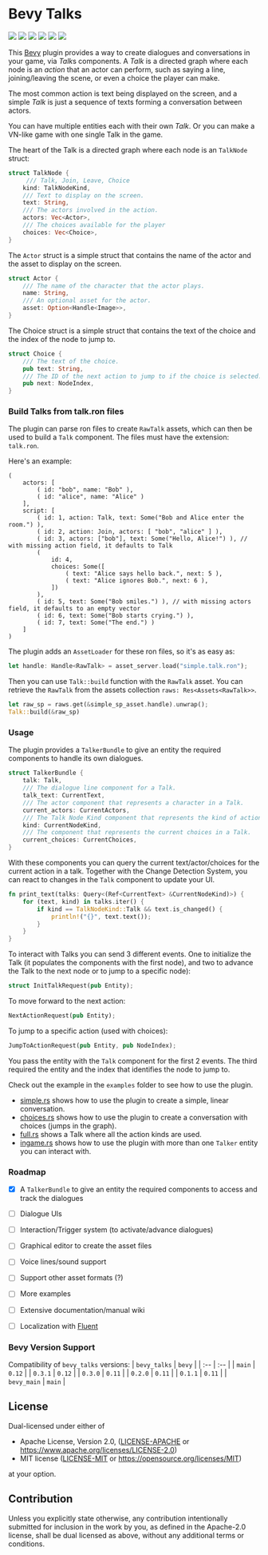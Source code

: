 # Bevy Talks

[![][img_bevy]][bevycrate] 
[![][img_license]][license] 
[![][img_tracking]][tracking] 
[![][img_version]][crates]
[![][img_doc]][doc] 
[![][img_downloads]][crates]


This [Bevy][bevy] plugin provides a way to create dialogues and conversations in your game, via *Talk*s components. 
A *Talk* is a directed graph where each node is an *action* that an actor can perform, 
such as saying a line, joining/leaving the scene, or even a choice the player can make.

The most common action is text being displayed on the screen, and a simple *Talk* is
just a sequence of texts forming a conversation between actors.

You can have multiple entities each with their own *Talk*. Or you can make a VN-like game with one single Talk in the game.

The heart of the Talk is a directed graph where each node is an `TalkNode` struct:

```rust
struct TalkNode {
     /// Talk, Join, Leave, Choice
    kind: TalkNodeKind,
    /// Text to display on the screen.
    text: String,
    /// The actors involved in the action.
    actors: Vec<Actor>,
    /// The choices available for the player
    choices: Vec<Choice>,
}
```
The `Actor` struct is a simple struct that contains the name of the actor and the asset to display on the screen.

```rust
struct Actor {
    /// The name of the character that the actor plays.
    name: String,
    /// An optional asset for the actor.
    asset: Option<Handle<Image>>,
}
```

The Choice struct is a simple struct that contains the text of the choice and the index of the node to jump to.

```rust
struct Choice {
    /// The text of the choice.
    pub text: String,
    /// The ID of the next action to jump to if the choice is selected.
    pub next: NodeIndex,
}
```

### Build Talks from talk.ron files

The plugin can parse ron files to create `RawTalk` assets, which can then be used to build a `Talk` component. 
The files must have the extension: `talk.ron`.

Here's an example:

```rust,ignore
(
    actors: [
        ( id: "bob", name: "Bob" ),
        ( id: "alice", name: "Alice" )
    ],
    script: [
        ( id: 1, action: Talk, text: Some("Bob and Alice enter the room.") ),
        ( id: 2, action: Join, actors: [ "bob", "alice" ] ),
        ( id: 3, actors: ["bob"], text: Some("Hello, Alice!") ), // with missing action field, it defaults to Talk
        (
            id: 4,
            choices: Some([
                ( text: "Alice says hello back.", next: 5 ),
                ( text: "Alice ignores Bob.", next: 6 ),
            ])
        ),
        ( id: 5, text: Some("Bob smiles.") ), // with missing actors field, it defaults to an empty vector
        ( id: 6, text: Some("Bob starts crying.") ),
        ( id: 7, text: Some("The end.") )
    ]
)
```

The plugin adds an `AssetLoader` for these ron files, so it's as easy as: 

```rust
let handle: Handle<RawTalk> = asset_server.load("simple.talk.ron");
```

Then you can use `Talk::build` function with the `RawTalk` asset. 
You can retrieve the `RawTalk` from the assets collection `raws: Res<Assets<RawTalk>>`.

```rust
let raw_sp = raws.get(&simple_sp_asset.handle).unwrap();
Talk::build(&raw_sp)
```

### Usage


The plugin provides a `TalkerBundle` to give an entity the required components to handle its own dialogues.
```rust
struct TalkerBundle {
    talk: Talk,
    /// The dialogue line component for a Talk.
    talk_text: CurrentText,
    /// The actor component that represents a character in a Talk.
    current_actors: CurrentActors,
    /// The Talk Node Kind component that represents the kind of action in a Talk.
    kind: CurrentNodeKind,
    /// The component that represents the current choices in a Talk.
    current_choices: CurrentChoices,
}
```

With these components you can query the current text/actor/choices for the current action in a talk. 
Together with the Change Detection System, you can react to changes in the `Talk` component to update your UI.

```rust
fn print_text(talks: Query<(Ref<CurrentText> &CurrentNodeKind)>) {
    for (text, kind) in talks.iter() {
        if kind == TalkNodeKind::Talk && text.is_changed() {
            println!("{}", text.text());
        }
    }
}
```

To interact with Talks you can send 3 different events. One to initialize the Talk (it populates the components with the first node), and two to advance the Talk to the next node or to jump to a specific node):

```rust
struct InitTalkRequest(pub Entity);
```

To move forward to the next action:

```rust
NextActionRequest(pub Entity);
```

To jump to a specific action (used with choices):

```rust
JumpToActionRequest(pub Entity, pub NodeIndex);
```

You pass the entity with the `Talk` component for the first 2 events.
The third required the entity and the index that identifies the node to jump to.

Check out the example in the `examples` folder to see how to use the plugin.

- [simple.rs](examples/simple.rs) shows how to use the plugin to create a simple, linear conversation. 
- [choices.rs](examples/choices.rs) shows how to use the plugin to create a conversation with choices (jumps in the graph).
- [full.rs](examples/full.rs) shows a Talk where all the action kinds are used.
- [ingame.rs](examples/ingame.rs) shows how to use the plugin with more than one `Talker` entity you can interact with.

### Roadmap

- [x] A `TalkerBundle` to give an entity the required components to access and track the dialogues
- [ ] Dialogue UIs 
- [ ] Interaction/Trigger system (to activate/advance dialogues)
- [ ] Graphical editor to create the asset files
- [ ] Voice lines/sound support
- [ ] Support other asset formats (?)
- [ ] More examples
- [ ] Extensive documentation/manual wiki
- [ ] Localization with [Fluent](https://projectfluent.org/)


### Bevy Version Support


Compatibility of `bevy_talks` versions:
| `bevy_talks` | `bevy` |
| :--                 |  :--   |
| `main`              | `0.12`  |
| `0.3.1`              | `0.12`  |
| `0.3.0`              | `0.11`  |
| `0.2.0`              | `0.11`  |
| `0.1.1`              | `0.11`  |
| `bevy_main`              | `main`  |

## License

Dual-licensed under either of

- Apache License, Version 2.0, ([LICENSE-APACHE](/LICENSE-APACHE) or https://www.apache.org/licenses/LICENSE-2.0)
- MIT license ([LICENSE-MIT](/LICENSE-MIT) or https://opensource.org/licenses/MIT)

at your option.

## Contribution

Unless you explicitly state otherwise, any contribution intentionally submitted
for inclusion in the work by you, as defined in the Apache-2.0 license, shall be dual licensed as above, without any
additional terms or conditions.

[bevy]: https://bevyengine.org/
[renpy]: https://www.renpy.org/

[img_bevy]: https://img.shields.io/badge/Bevy-0.12.1-blue
[img_version]: https://img.shields.io/crates/v/bevy_talks.svg
[img_doc]: https://docs.rs/bevy_talks/badge.svg
[img_license]: https://img.shields.io/badge/license-MIT%2FApache-blue.svg
[img_downloads]:https://img.shields.io/crates/d/bevy_talks.svg
[img_tracking]: https://img.shields.io/badge/Bevy%20tracking-released%20version-lightblue

[bevycrate]: https://crates.io/crates/bevy/0.12.1
[crates]: https://crates.io/crates/bevy_talks
[doc]: https://docs.rs/bevy_talks/
[license]: https://github.com/giusdp/bevy_talks#license
[tracking]: https://github.com/bevyengine/bevy/blob/main/docs/plugins_guidelines.md#main-branch-tracking
